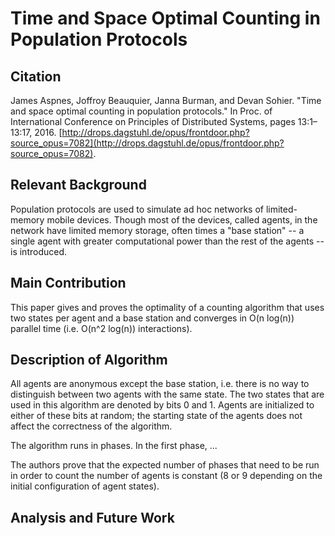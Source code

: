 # Time and Space Optimal Counting in Population Protocols


## Citation

James Aspnes, Joffroy Beauquier, Janna Burman, and Devan Sohier. "Time and space optimal counting in population protocols." In Proc. of International Conference on Principles of Distributed Systems, pages 13:1–13:17, 2016. [http://drops.dagstuhl.de/opus/frontdoor.php?source_opus=7082](http://drops.dagstuhl.de/opus/frontdoor.php?source_opus=7082).

## Relevant Background

Population protocols are used to simulate ad hoc networks of limited-memory mobile devices. Though most of the devices, called agents, in the network have limited memory storage, often times a "base station" -- a single agent with greater computational power than the rest of the agents -- is introduced.

## Main Contribution

This paper gives and proves the optimality of a counting algorithm that uses two states per agent and a base station and converges in O(n log(n)) parallel time (i.e. O(n^2 log(n)) interactions).

## Description of Algorithm

All agents are anonymous except the base station, i.e. there is no way to distinguish between two agents with the same state. The two states that are used in this algorithm are denoted by bits 0 and 1. Agents are initialized to either of these bits at random; the starting state of the agents does not affect the correctness of the algorithm.

The algorithm runs in phases. In the first phase, ...

The authors prove that the expected number of phases that need to be run in order to count the number of agents is constant (8 or 9 depending on the initial configuration of agent states).

## Analysis and Future Work
